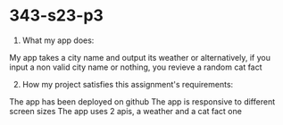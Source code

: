 # 343-s23-p3
1. What my app does:

My app takes a city name and output its weather or alternatively, if you input a non valid city name or nothing, you revieve a random cat fact

2. How my project satisfies this assignment's requirements:

 The app has been deployed on github
 The app is responsive to different screen sizes
 The app uses 2 apis, a weather and a cat fact one
